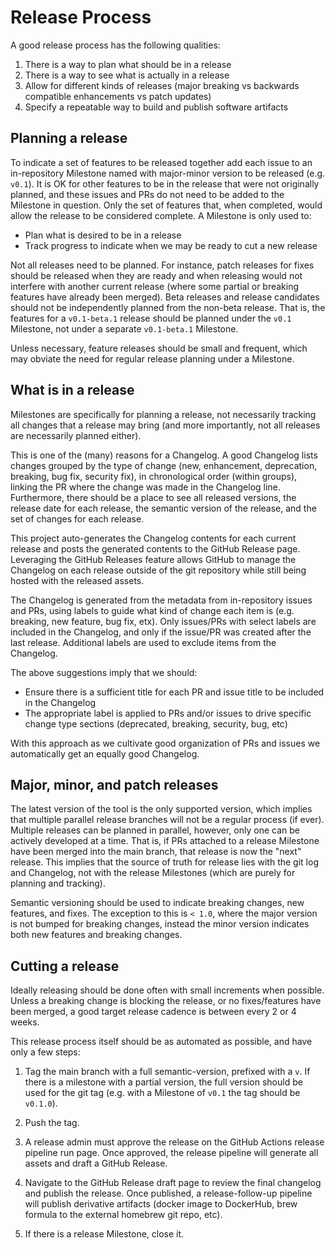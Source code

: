 # Release Process

A good release process has the following qualities:

1. There is a way to plan what should be in a release
1. There is a way to see what is actually in a release
1. Allow for different kinds of releases (major breaking vs backwards compatible
   enhancements vs patch updates)
1. Specify a repeatable way to build and publish software artifacts

## Planning a release

To indicate a set of features to be released together add each issue to an in-repository
Milestone named with major-minor version to be released (e.g. `v0.1`). It is OK for other
features to be in the release that were not originally planned, and these issues and PRs
do not need to be added to the Milestone in question. Only the set of features that, when
completed, would allow the release to be considered complete. A Milestone is only used to:

- Plan what is desired to be in a release
- Track progress to indicate when we may be ready to cut a new release

Not all releases need to be planned. For instance, patch releases for fixes should be
released when they are ready and when releasing would not interfere with another current
release (where some partial or breaking features have already been merged). Beta releases
and release candidates should not be independently planned from the non-beta release. That
is, the features for a `v0.1-beta.1` release should be planned under the `v0.1` Milestone,
not under a separate `v0.1-beta.1` Milestone.

Unless necessary, feature releases should be small and frequent, which may obviate the
need for regular release planning under a Milestone.

## What is in a release

Milestones are specifically for planning a release, not necessarily tracking all changes
that a release may bring (and more importantly, not all releases are necessarily planned
either).

This is one of the (many) reasons for a Changelog. A good Changelog lists changes grouped
by the type of change (new, enhancement, deprecation, breaking, bug fix, security fix), in
chronological order (within groups), linking the PR where the change was made in the
Changelog line. Furthermore, there should be a place to see all released versions, the
release date for each release, the semantic version of the release, and the set of changes
for each release.

This project auto-generates the Changelog contents for each current release and posts the
generated contents to the GitHub Release page. Leveraging the GitHub Releases feature
allows GitHub to manage the Changelog on each release outside of the git repository while
still being hosted with the released assets.

The Changelog is generated from the metadata from in-repository issues and PRs, using
labels to guide what kind of change each item is (e.g. breaking, new feature, bug fix,
etx). Only issues/PRs with select labels are included in the Changelog, and only if the
issue/PR was created after the last release. Additional labels are used to exclude items
from the Changelog.

The above suggestions imply that we should:

- Ensure there is a sufficient title for each PR and issue title to be included in the
  Changelog
- The appropriate label is applied to PRs and/or issues to drive specific change type
  sections (deprecated, breaking, security, bug, etc)

With this approach as we cultivate good organization of PRs and issues we automatically
get an equally good Changelog.

## Major, minor, and patch releases

The latest version of the tool is the only supported version, which implies that multiple
parallel release branches will not be a regular process (if ever). Multiple releases can
be planned in parallel, however, only one can be actively developed at a time. That is, if
PRs attached to a release Milestone have been merged into the main branch, that release is
now the "next" release. This implies that the source of truth for release lies with the
git log and Changelog, not with the release Milestones (which are purely for planning and
tracking).

Semantic versioning should be used to indicate breaking changes, new features, and fixes.
The exception to this is `< 1.0`, where the major version is not bumped for breaking changes,
instead the minor version indicates both new features and breaking changes.

## Cutting a release

Ideally releasing should be done often with small increments when possible. Unless a
breaking change is blocking the release, or no fixes/features have been merged, a good
target release cadence is between every 2 or 4 weeks.

This release process itself should be as automated as possible, and have only a few steps:

1. Tag the main branch with a full semantic-version, prefixed with a `v`. If there is a
   milestone with a partial version, the full version should be used for the git tag (e.g.
   with a Milestone of `v0.1` the tag should be `v0.1.0`).

1. Push the tag.
   
1. A release admin must approve the release on the GitHub Actions release pipeline run page.
   Once approved, the release pipeline will generate all assets and draft a GitHub Release.

1. Navigate to the GitHub Release draft page to review the final changelog and publish the
   release. Once published, a release-follow-up pipeline will publish derivative artifacts
   (docker image to DockerHub, brew formula to the external homebrew git repo, etc).

1. If there is a release Milestone, close it.
